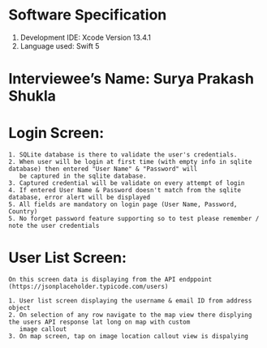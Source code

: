 # Software Specification
1. Development IDE:  Xcode Version 13.4.1 
2. Language used: Swift 5


# Interviewee’s Name: Surya Prakash Shukla

# Login Screen:
    
    1. SQLite database is there to validate the user's credentials.
    2. When user will be login at first time (with empty info in sqlite database) then entered "User Name" & "Password" will
       be captured in the sqlite database.
    3. Captured credential will be validate on every attempt of login
    4. If entered User Name & Password doesn't match from the sqlite database, error alert will be displayed
    5. All fields are mandatory on login page (User Name, Password, Country)
    5. No forget password feature supporting so to test please remember / note the user credentials 
    
    
# User List Screen: 
    
    On this screen data is displaying from the API endppoint (https://jsonplaceholder.typicode.com/users)
    
    1. User list screen displaying the username & email ID from address object 
    2. On selection of any row navigate to the map view there displying the users API response lat long on map with custom
       image callout
    3. On map screen, tap on image location callout view is dispalying 
    
    

    

            
